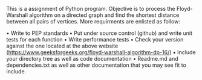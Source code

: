 This is a assignment of Python program. Objective is to process the Floyd-Warshall algorithm on a directed graph and find the shortest distance between all pairs of vertices. More requirments are enlisted as follow:

•	Write to PEP standards
•	Put under source control (github) and write unit tests for each function
•	Write performance tests
•	Check your version against the one located at the above website (https://www.geeksforgeeks.org/floyd-warshall-algorithm-dp-16/)
•	Include your directory tree as well as code documentation
•	Readme.md and dependencies.txt as well as other documentation that you may see fit to include.

